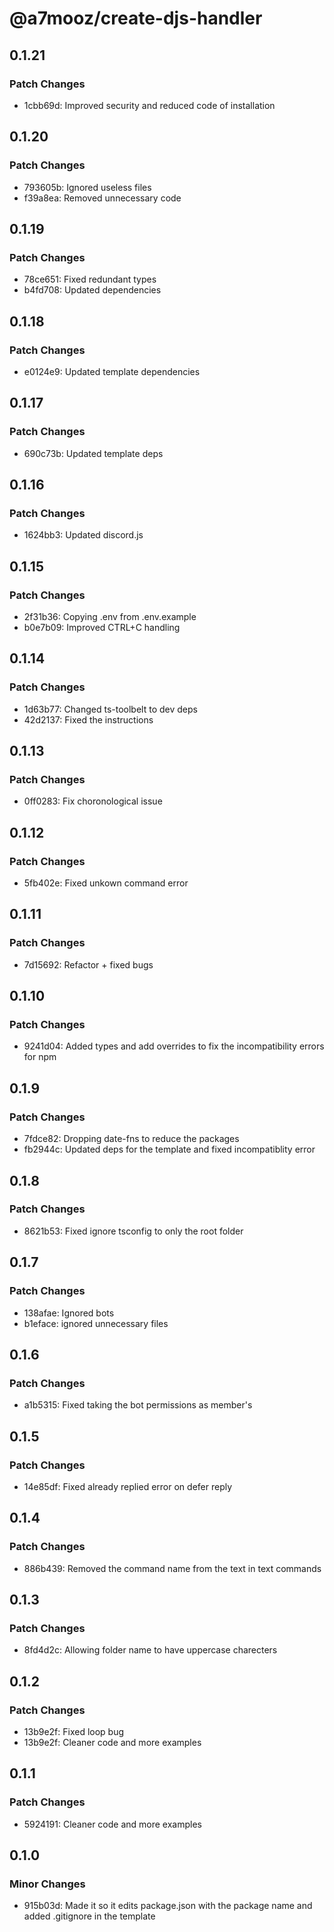 # @a7mooz/create-djs-handler

## 0.1.21

### Patch Changes

-   1cbb69d: Improved security and reduced code of installation

## 0.1.20

### Patch Changes

-   793605b: Ignored useless files
-   f39a8ea: Removed unnecessary code

## 0.1.19

### Patch Changes

-   78ce651: Fixed redundant types
-   b4fd708: Updated dependencies

## 0.1.18

### Patch Changes

-   e0124e9: Updated template dependencies

## 0.1.17

### Patch Changes

-   690c73b: Updated template deps

## 0.1.16

### Patch Changes

-   1624bb3: Updated discord.js

## 0.1.15

### Patch Changes

-   2f31b36: Copying .env from .env.example
-   b0e7b09: Improved CTRL+C handling

## 0.1.14

### Patch Changes

-   1d63b77: Changed ts-toolbelt to dev deps
-   42d2137: Fixed the instructions

## 0.1.13

### Patch Changes

-   0ff0283: Fix choronological issue

## 0.1.12

### Patch Changes

-   5fb402e: Fixed unkown command error

## 0.1.11

### Patch Changes

-   7d15692: Refactor + fixed bugs

## 0.1.10

### Patch Changes

-   9241d04: Added types and add overrides to fix the incompatibility errors for npm

## 0.1.9

### Patch Changes

-   7fdce82: Dropping date-fns to reduce the packages
-   fb2944c: Updated deps for the template and fixed incompatiblity error

## 0.1.8

### Patch Changes

-   8621b53: Fixed ignore tsconfig to only the root folder

## 0.1.7

### Patch Changes

-   138afae: Ignored bots
-   b1eface: ignored unnecessary files

## 0.1.6

### Patch Changes

-   a1b5315: Fixed taking the bot permissions as member's

## 0.1.5

### Patch Changes

-   14e85df: Fixed already replied error on defer reply

## 0.1.4

### Patch Changes

-   886b439: Removed the command name from the text in text commands

## 0.1.3

### Patch Changes

-   8fd4d2c: Allowing folder name to have uppercase charecters

## 0.1.2

### Patch Changes

-   13b9e2f: Fixed loop bug
-   13b9e2f: Cleaner code and more examples

## 0.1.1

### Patch Changes

-   5924191: Cleaner code and more examples

## 0.1.0

### Minor Changes

-   915b03d: Made it so it edits package.json with the package name and added .gitignore in the template
